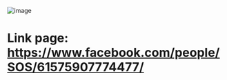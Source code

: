 ![image](https://github.com/user-attachments/assets/0763eeb1-d288-44a2-bb52-16df8e2c14e0)


# Link page: https://www.facebook.com/people/SOS/61575907774477/
